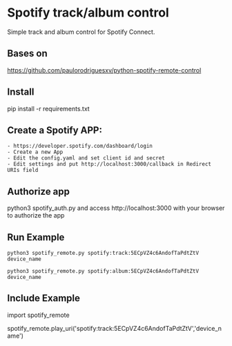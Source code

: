 
# Spotify track/album control

Simple track and album control for Spotify Connect.

## Bases on 
https://github.com/paulorodriguesxv/python-spotify-remote-control

## Install

pip install -r requirements.txt

## Create a Spotify APP:
    - https://developer.spotify.com/dashboard/login
    - Create a new App
    - Edit the config.yaml and set client id and secret
    - Edit settings and put http://localhost:3000/callback in Redirect URIs field

## Authorize app 
python3 spotify_auth.py and access http://localhost:3000 with your browser to authorize the app

## Run Example

`python3 spotify_remote.py spotify:track:5ECpVZ4c6AndofTaPdtZtV` `device_name`

`python3 spotify_remote.py spotify:album:5ECpVZ4c6AndofTaPdtZtV` `device_name`

## Include Example

import spotify_remote

spotify_remote.play_uri('spotify:track:5ECpVZ4c6AndofTaPdtZtV','device_name')

